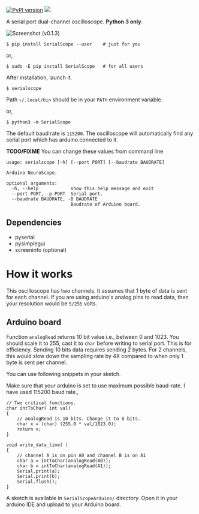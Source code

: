 [![PyPI version](https://badge.fury.io/py/SerialScope.svg)](https://badge.fury.io/py/SerialScope) ![](https://img.shields.io/pypi/pyversions/serialscope.svg)

A serial port dual-channel oscilloscope. __Python 3 only__. 

![Screenshot (v0.1.3)](https://user-images.githubusercontent.com/895681/59994995-83506400-9673-11e9-861a-eb4f2984905e.png)

    $ pip install SerialScope --user    # just for you
or,

    $ sudo -E pip install SerialScope   # for all users

After installation, launch it. 

    $ serialscope
   
Path `~/.local/bin` should be in your `PATH` environment variable.

or,
    
    $ python3 -m SerialScope 
    

The default baud rate is `115200`. The oscilloscope will automatically 
find any serial port which has arduino connected to it.

__TODO/FIXME__ You can change these values from command line

```
usage: serialscope [-h] [--port PORT] [--baudrate BAUDRATE]

Arduino NeuroScope.

optional arguments:
  -h, --help            show this help message and exit
  --port PORT, -p PORT  Serial port.
  --baudrate BAUDRATE, -B BAUDRATE
                        Baudrate of Arduino board.

```

## Dependencies

- pyserial
- pysimplegui 
- screeninfo (optional)

# How it works

This oscilloscope has two channels.  It assumes that 1 byte of data is sent
for each channel. If you are using arduino's analog pins to read data, then 
your resolution would be `5/255` volts.

## Arduino board

Function `analogRead` returns 10 bit value i.e., between 0 and 1023. You should
scale it to 255, cast it to `char` before writing to serial port. This is for efficiency.
Sending 10 bits data requires sending 2 bytes. For 2 channels, this would slow 
down the sampling rate by 4X compared to when only 1 byte is sent per channel.

You can use following snippets in your sketch.

Make sure that your arduino is set to use maximum possible baud-rate. I have
used 115200 baud rate.,

```
// Two critical functions.
char intToChar( int val)
{
    // analogRead is 10 bits. Change it to 8 bits.
    char x = (char) (255.0 * val/1023.0);
    return x;
}

void write_data_line( )
{
    // channel A is on pin A0 and channel B is on A1
    char a = intToChar(analogRead(A0));
    char b = intToChar(analogRead(A1));
    Serial.print(a);
    Serial.print(b);
    Serial.flush();
}
```

A sketch is available in `SerialScopeArduino/` directory. Open it in your
arduino IDE and upload to your Arduino board. 
